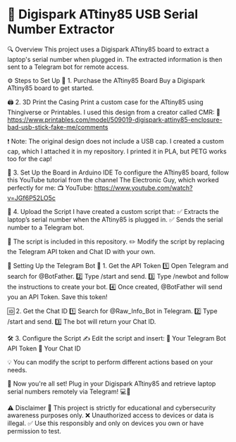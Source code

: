 # 🚀 Digispark ATtiny85 USB Serial Number Extractor

🔍 Overview
This project uses a Digispark ATtiny85 board to extract a laptop's serial number when plugged in. The extracted information is then sent to a Telegram bot for remote access.

⚙️ Steps to Set Up
🛒 1. Purchase the ATtiny85 Board
Buy a Digispark ATtiny85 board to get started.

🖨️ 2. 3D Print the Casing
Print a custom case for the ATtiny85 using Thingiverse or Printables.
I used this design from a creator called CMR:
🔗 https://www.printables.com/model/509019-digispark-attiny85-enclosure-bad-usb-stick-fake-me/comments

❗ Note: The original design does not include a USB cap. I created a custom cap, which I attached it in my repository. I printed it in PLA, but PETG works too for the cap!

🔧 3. Set Up the Board in Arduino IDE
To configure the ATtiny85 board, follow this YouTube tutorial from the channel The Electronic Guy, which worked perfectly for me:
📺 YouTube: https://www.youtube.com/watch?v=JGf6P52LO5c

📝 4. Upload the Script
I have created a custom script that:
✅ Extracts the laptop’s serial number when the ATtiny85 is plugged in.
✅ Sends the serial number to a Telegram bot.

📂 The script is included in this repository.
✏️ Modify the script by replacing the Telegram API token and Chat ID with your own.



🤖 Setting Up the Telegram Bot
🔑 1. Get the API Token
1️⃣ Open Telegram and search for @BotFather.
2️⃣ Type /start and send.
3️⃣ Type /newbot and follow the instructions to create your bot.
4️⃣ Once created, @BotFather will send you an API Token. Save this token!

🆔 2. Get the Chat ID
1️⃣ Search for @Raw_Info_Bot in Telegram.
2️⃣ Type /start and send.
3️⃣ The bot will return your Chat ID.

🛠️ 3. Configure the Script
✍️ Edit the script and insert:
🔹 Your Telegram Bot API Token
🔹 Your Chat ID

💡 You can modify the script to perform different actions based on your needs.

🚀 Now you're all set! Plug in your Digispark ATtiny85 and retrieve laptop serial numbers remotely via Telegram! 💻📩


⚠️ Disclaimer
🔴 This project is strictly for educational and cybersecurity awareness purposes only.
❌ Unauthorized access to devices or data is illegal.
✅ Use this responsibly and only on devices you own or have permission to test.
